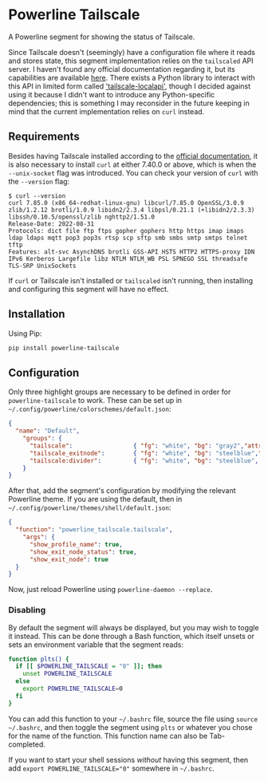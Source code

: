 # Powerline Tailscale

A Powerline segment for showing the status of Tailscale.

Since Tailscale doesn't (seemingly) have a configuration file where it reads and stores state, this segment implementation relies on the `tailscaled` API server. I haven't found any official documentation regarding it, but its capabilities are available [here](https://github.com/tailscale/tailscale/blob/c08cf2a9c6209e4fdef896921af66bbe737b8a24/ipn/localapi/localapi.go). There exists a Python library to interact with this API in limited form called ['tailscale-localapi'](https://github.com/apognu/tailscale-localapi), though I decided against using it because I didn't want to introduce any Python-specific dependencies; this is something I may reconsider in the future keeping in mind that the current implementation relies on `curl` instead.

## Requirements

Besides having Tailscale installed according to the [official documentation](https://tailscale.com/kb/installation/), it is also necessary to install `curl` at either 7.40.0 or above, which is when the `--unix-socket` flag was introduced. You can check your version of `curl` with the `--version` flag:

```console
$ curl --version
curl 7.85.0 (x86_64-redhat-linux-gnu) libcurl/7.85.0 OpenSSL/3.0.9 zlib/1.2.12 brotli/1.0.9 libidn2/2.3.4 libpsl/0.21.1 (+libidn2/2.3.3) libssh/0.10.5/openssl/zlib nghttp2/1.51.0
Release-Date: 2022-08-31
Protocols: dict file ftp ftps gopher gophers http https imap imaps ldap ldaps mqtt pop3 pop3s rtsp scp sftp smb smbs smtp smtps telnet tftp 
Features: alt-svc AsynchDNS brotli GSS-API HSTS HTTP2 HTTPS-proxy IDN IPv6 Kerberos Largefile libz NTLM NTLM_WB PSL SPNEGO SSL threadsafe TLS-SRP UnixSockets
```

If `curl` or Tailscale isn't installed or `tailscaled` isn't running, then installing and configuring this segment will have no effect.

## Installation

Using Pip:

```bash
pip install powerline-tailscale
```

## Configuration

Only three highlight groups are necessary to be defined in order for `powerline-tailscale` to work. These can be set up in `~/.config/powerline/colorschemes/default.json`:

```json
{
  "name": "Default",
    "groups": {
      "tailscale":                 { "fg": "white", "bg": "gray2","attrs": [] },
      "tailscale_exitnode":        { "fg": "white", "bg": "steelblue","attrs": [] },
      "tailscale:divider":         { "fg": "white", "bg": "steelblue", "attrs": [] }
    }
}
```

After that, add the segment's configuration by modifying the relevant Powerline theme. If you are using the default, then in `~/.config/powerline/themes/shell/default.json`:

```json
{
  "function": "powerline_tailscale.tailscale",
    "args": {
      "show_profile_name": true,
      "show_exit_node_status": true,
      "show_exit_node": true
  }
}
```

Now, just reload Powerline using `powerline-daemon --replace`.

### Disabling

By default the segment will always be displayed, but you may wish to toggle it instead. This can be done through a Bash function, which itself unsets or sets an environment variable that the segment reads:

```bash
function plts() {
  if [[ $POWERLINE_TAILSCALE = "0" ]]; then
    unset POWERLINE_TAILSCALE
  else
    export POWERLINE_TAILSCALE=0
  fi
}
```

You can add this function to your `~/.bashrc` file, source the file using `source ~/.bashrc`, and then toggle the segment using `plts` or whatever you chose for the name of the function. This function name can also be Tab-completed.

If you want to start your shell sessions _without_ having this segment, then add `export POWERLINE_TAILSCALE="0"` somewhere in `~/.bashrc`.
